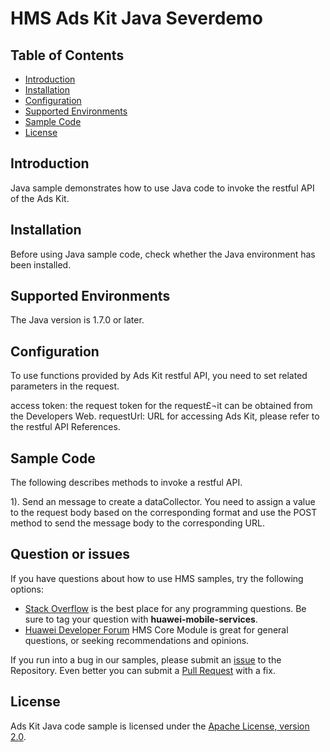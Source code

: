 # HMS Ads Kit Java Severdemo

## Table of Contents

 * [Introduction](#introduction)
 * [Installation](#installation)
 * [Configuration ](#configuration )
 * [Supported Environments](#supported-environments)
 * [Sample Code](#sample-code)
 * [License](#license)
 
 
## Introduction
Java sample demonstrates how to use Java code to invoke the restful API of the Ads Kit.

## Installation
Before using Java sample code, check whether the Java environment has been installed. 
    
## Supported Environments
The Java version is 1.7.0 or later.
    
## Configuration 
To use functions provided by Ads Kit restful API, you need to set related parameters in the request.
    
access token:  the request token for the request£¬it can be obtained from the Developers Web.
requestUrl:    URL for accessing Ads Kit, please refer to the restful API References.
	
## Sample Code
The following describes methods to invoke a restful API.

1). Send an message to create a dataCollector.
You need to assign a value to the request body based on the corresponding format and use the POST method to send the message body to the corresponding URL.

## Question or issues
If you have questions about how to use HMS samples, try the following options:
- [Stack Overflow](https://stackoverflow.com/questions/tagged/huawei-mobile-services) is the best place for any programming questions. Be sure to tag your question with 
**huawei-mobile-services**.
- [Huawei Developer Forum](https://forums.developer.huawei.com/forumPortal/en/home?fid=0101187876626530001) HMS Core Module is great for general questions, or seeking recommendations and opinions.

If you run into a bug in our samples, please submit an [issue](https://github.com/HMS-Core/hms-ads-severdemo/issues) to the Repository. Even better you can submit a [Pull Request](https://github.com/HMS-Core/hms-ads-severdemo/pulls) with a fix.

##  License
Ads Kit Java code sample is licensed under the [Apache License, version 2.0](http://www.apache.org/licenses/LICENSE-2.0).

